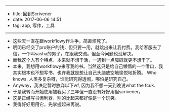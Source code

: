 - --
- title: 回到Scrivener
- date: 2017-06-06 14:51
- tag: app, 写作，工具
- --
- 这些天一直在跟workflowy作斗争，简直烦死了。
- 明明已经交了pro账户的钱，但只要一用，就跳出来让我付费。我给客服去了信，一个叫sasha的男子，在跟我交流。但至今问题也没解决。
- 而我这个人有个特点，本来就不想干活，一遇到一点障碍就更不想干了。
- 本来，我想用workflowy来写我的书。当然这只是给自己懒惰的一个借口，我其实根本也不想写书，也许我就是想让自己头脑放空地愉悦地折腾。 Who knows. 人类多复杂呀，谁能研究得透彻，哪怕是研究自己。
- Anyway，我决定暂时放弃以下wf, 因为我不想一天到晚说what the fcuk.
- 于是我转而开始使用被我买了三年但一直没有好好用但scrivener。
- 这是正经写书但利器，别的比起来都好像是一个玩笑。
- 我得好好用用它，先掌握起来再说。
